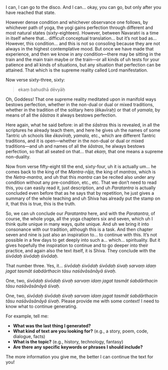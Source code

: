 I can, I can go to the disco. And I can… okay, you can go, but only after you have reached that state. 

However dense condition and whichever observance one follows, by whichever path of yoga, the yogi gains perfection through different and most natural states (sixty-eighteen). However, between Navaratri is a time in itself where that… difficult conceptual translation… but it’s not bad as… However, this condition… and this is not so consoling because they are not always in the highest contemplative mood. But once we have made that experience, and then we know in any condition—there may be sitting in the train and the main train maybe or the train—or all kinds of uh tests for your patience and all kinds of situations, but any situation that perfection can be attained. That which is the supreme reality called Lord manifestation. 

Now verse sixty-three, sixty: 

> ekaṃ bahudhā dēvyāḥ 

Oh, Goddess! That one supreme reality meditated upon in manifold ways bestows perfection, whether in the non-dual or dual or mixed traditions, whether in the tradition of the solitary hero (ēkavīraḥ) or that of *yamala*, by means of all the *śāstras* it always bestows perfection. 

Here again, what he said before: in all the *śāstras* this is revealed, in all the scriptures he already teach them, and here he gives uh the names of some Tantric uh schools like *ēkavīraḥ, yamala,* etc., which are different Tantric traditions, and it is open—whether in the non-dual or dual or mixed traditions—and uh and names of all the *śāstras*, he always bestows perfection, so that all seated on that… that *ekaṃ,* that one means a supreme non-duality. 

Now from verse fifty-eight till the end, sixty-four, uh it is actually um… he comes back to the king of the *Mantra-rāja*, the king of *mantras*, which is the *Netra-mantra,* and uh that this *mantra* can be recited also under any condition without any pre-condition, etc., etc. That we don’t need to read this, you can easily read it, just description, and uh *Paratantra* is actually concluded even before that as he says that by repetition, he just gives a summary of the whole teaching and uh Shiva has already put the stamp on it, that this is true, this is the truth. 

So, we can uh conclude our *Paratantra* here, and with the *Paratantra*, of course, the whole yoga, all the yoga chapters six and seven, which uh I think quite unique in many ways, quite unique. And uh we bring it into consonance with our tradition, although this is a task. And then chapter seven and nine is just also an inspiration to… to continue with this. It’s not possible in a few days to get deeply into such a… which… spirituality. But it gives hopefully the inspiration to continue and to go deeper into their practice, and again also the text itself, it is Shiva. They conclude with the *śivōdaḥ śivōdaḥ śivōdaḥ.* 

That number three. Yes, it… *śivōdaḥ śivōdaḥ śivōdaḥ* *śivaḥ sarvaṃ idaṃ jagat tasmāt śabdārthacin tāsu naśāvāsānāyā śivaḥ.* 

One, two, *śivōdaḥ śivōdaḥ śivaḥ sarvaṃ idaṃ jagat tasmāt śabdārthacin tāsu naśāvāsānāyā śivaḥ.*

One, two, *śivōdaḥ śivōdaḥ śivaḥ sarvaṃ idaṃ jagat tasmāt śabdārthacin tāsu naśāvāsānāyā śivaḥ*. 
Please provide me with some context! I need to know what to continue generating. 

For example, tell me:

* **What was the last thing I generated?** 
* **What kind of text are you looking for?** (e.g., a story, poem, code, dialogue, facts)
* **What is the topic?** (e.g., history, technology, fantasy) 
* **Are there any specific keywords or phrases I should include?**

The more information you give me, the better I can continue the text for you! 
